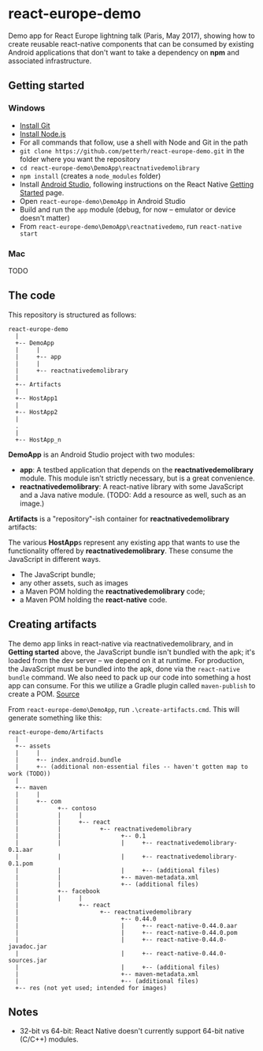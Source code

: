 # react-europe-demo

Demo app for React Europe lightning talk (Paris, May 2017), showing how to create reusable react-native components that can be consumed by existing Android applications that don't want to take a dependency on **npm** and associated infrastructure.


## Getting started

### Windows

* [Install Git](https://git-scm.com/downloads)
* [Install Node.js](https://nodejs.org/en/download/)
* For all commands that follow, use a shell with Node and Git in the path
* `git clone https://github.com/petterh/react-europe-demo.git` in the folder where you want the repository
* `cd react-europe-demo\DemoApp\reactnativedemolibrary`
* `npm install` (creates a `node_modules` folder)
* Install [Android Studio](https://developer.android.com/studio/install.html), following instructions on the React Native [Getting Started](https://facebook.github.io/react-native/docs/getting-started.html) page.
* Open `react-europe-demo\DemoApp` in Android Studio
* Build and run the `app` module (debug, for now &ndash; emulator or device doesn't matter)
* From `react-europe-demo\DemoApp\reactnativedemo`, run `react-native start` 

### Mac

TODO

## The code

This repository is structured as follows:

```
react-europe-demo
  |
  +-- DemoApp
  |     |
  |     +-- app
  |     |
  |     +-- reactnativedemolibrary
  |
  +-- Artifacts
  |
  +-- HostApp1
  |
  +-- HostApp2
  |
  .
  |
  +-- HostApp_n
```

**DemoApp** is an Android Studio project with two modules:

* **app**: A testbed application that depends on the **reactnativedemolibrary** module. This module isn't strictly necessary, but is a great convenience.
* **reactnativedemolibrary**: A react-native library with some JavaScript and a Java native module. (TODO: Add a resource as well, such as an image.)

**Artifacts** is a "repository"-ish container for **reactnativedemolibrary** artifacts:

The various **HostApp**s represent any existing app that wants to use the functionality offered by **reactnativedemolibrary**. These consume the JavaScript in different ways.

* The JavaScript bundle;
* any other assets, such as images 
* a Maven POM holding the **reactnativedemolibrary** code;  
* a Maven POM holding the **react-native** code.

## Creating artifacts

The demo app links in react-native via reactnativedemolibrary, and in **Getting started** above, the JavaScript bundle isn't bundled with the apk; it's loaded from the dev server &ndash; we depend on it at runtime. For production, the JavaScript must be bundled into the apk, done via the `react-native bundle` command. We also need to pack up our code into something a host app can consume. For this we utilize a Gradle plugin called `maven-publish` to create a POM. [Source](http://stackoverflow.com/questions/34872382/manually-adding-aar-with-dependency-pom-iml-file)

From `react-europe-demo\DemoApp`, run `.\create-artifacts.cmd`. This will generate something like this:

```
react-europe-demo/Artifacts
  |
  +-- assets
  |     |
  |     +-- index.android.bundle
  |     +-- (additional non-essential files -- haven't gotten map to work (TODO))
  |
  +-- maven
  |     |
  |     +-- com
  |           +-- contoso
  |           |     |
  |           |     +-- react
  |           |           +-- reactnativedemolibrary
  |           |                 +-- 0.1
  |           |                 |     +-- reactnativedemolibrary-0.1.aar
  |           |                 |     +-- reactnativedemolibrary-0.1.pom
  |           |                 |     +-- (additional files)
  |           |                 +-- maven-metadata.xml
  |           |                 +-- (additional files)
  |           +-- facebook
  |           |     |
  |                 +-- react
  |                       +-- reactnativedemolibrary
  |                             +-- 0.44.0
  |                             |     +-- react-native-0.44.0.aar
  |                             |     +-- react-native-0.44.0.pom
  |                             |     +-- react-native-0.44.0-javadoc.jar
  |                             |     +-- react-native-0.44.0-sources.jar
  |                             |     +-- (additional files)
  |                             +-- maven-metadata.xml
  |                             +-- (additional files)
  +-- res (not yet used; intended for images)
```

## Notes

* 32-bit vs 64-bit: React Native doesn't currently support 64-bit native (C/C++) modules.
